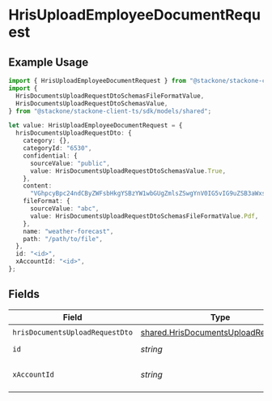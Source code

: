# HrisUploadEmployeeDocumentRequest

## Example Usage

```typescript
import { HrisUploadEmployeeDocumentRequest } from "@stackone/stackone-client-ts/sdk/models/operations";
import {
  HrisDocumentsUploadRequestDtoSchemasFileFormatValue,
  HrisDocumentsUploadRequestDtoSchemasValue,
} from "@stackone/stackone-client-ts/sdk/models/shared";

let value: HrisUploadEmployeeDocumentRequest = {
  hrisDocumentsUploadRequestDto: {
    category: {},
    categoryId: "6530",
    confidential: {
      sourceValue: "public",
      value: HrisDocumentsUploadRequestDtoSchemasValue.True,
    },
    content:
      "VGhpcyBpc24ndCByZWFsbHkgYSBzYW1wbGUgZmlsZSwgYnV0IG5vIG9uZSB3aWxsIGV2ZXIga25vdyE",
    fileFormat: {
      sourceValue: "abc",
      value: HrisDocumentsUploadRequestDtoSchemasFileFormatValue.Pdf,
    },
    name: "weather-forecast",
    path: "/path/to/file",
  },
  id: "<id>",
  xAccountId: "<id>",
};
```

## Fields

| Field                                                                                               | Type                                                                                                | Required                                                                                            | Description                                                                                         |
| --------------------------------------------------------------------------------------------------- | --------------------------------------------------------------------------------------------------- | --------------------------------------------------------------------------------------------------- | --------------------------------------------------------------------------------------------------- |
| `hrisDocumentsUploadRequestDto`                                                                     | [shared.HrisDocumentsUploadRequestDto](../../../sdk/models/shared/hrisdocumentsuploadrequestdto.md) | :heavy_check_mark:                                                                                  | N/A                                                                                                 |
| `id`                                                                                                | *string*                                                                                            | :heavy_check_mark:                                                                                  | N/A                                                                                                 |
| `xAccountId`                                                                                        | *string*                                                                                            | :heavy_check_mark:                                                                                  | The account identifier                                                                              |